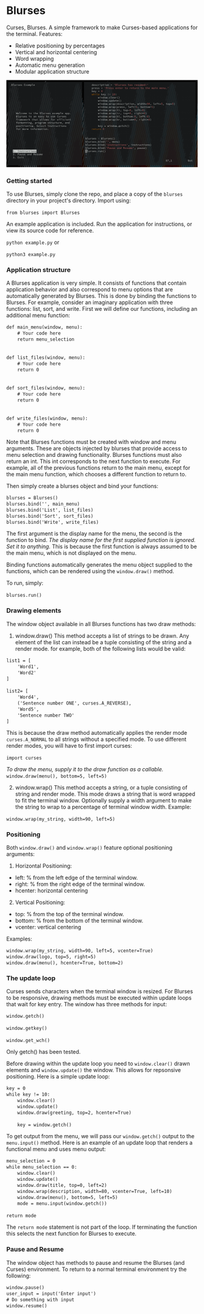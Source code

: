 # Blurses

Curses, Blurses. A simple framework to make Curses-based applications for the terminal. Features:

- Relative positioning by percentages
- Vertical and horizontal centering
- Word wrapping
- Automatic menu generation
- Modular application structure

![Screenshot](images/blurses_example.png)

### Getting started

To use Blurses, simply clone the repo, and place a copy of the `blurses` directory in your project's directory. Import using: 

`from blurses import Blurses`

An example application is included. Run the application for instructions, or view its source code for reference.

`python example.py` or

`python3 example.py`

### Application structure

A Blurses application is very simple. It consists of functions that contain application behavior and also correspond to menu options that are automatically generated by Blurses. This is done by binding the functions to Blurses. For example, consider an imaginary application with three functions: list, sort, and write. First we will define our functions, including an additional menu function:

```
def main_menu(window, menu):
    # Your code here
    return menu_selection


def list_files(window, menu):
    # Your code here
    return 0


def sort_files(window, menu):
    # Your code here
    return 0


def write_files(window, menu):
    # Your code here
    return 0
```

Note that Blurses functions must be created with window and menu arguments. These are objects injected by blurses that provide access to menu selection and drawing functionality. Blurses functions must also return an int. This int corresponds to the next function to execute. For example, all of the previous functions return to the main menu, except for the main menu function, which chooses a different function to return to.

Then simply create a blurses object and bind your functions:
```
blurses = Blurses()
blurses.bind('', main_menu)
blurses.bind('List', list_files)
blurses.bind('Sort', sort_files)
blurses.bind('Write', write_files)
```

The first argument is the display name for the menu, the second is the function to bind. *The display name for the first supplied function is ignored. Set it to anything.* This is because the first function is always assumed to be the main menu, which is not displayed on the menu.

Binding functions automatically generates the menu object supplied to the functions, which can be rendered using the `window.draw()` method.

To run, simply: 

`blurses.run()`

### Drawing elements

The window object available in all Blurses functions has two draw methods:

1. window.draw()
This method accepts a list of strings to be drawn. Any element of the list can instead be a tuple consisting of the string and a render mode. for example, both of the following lists would be valid:

```
list1 = [
    'Word1',
    'Word2'
]

list2= [
    'Word4',
    ('Sentence number ONE', curses.A_REVERSE),
    'Word5',
    'Sentence number TWO'
]
```
This is because the draw method automatically applies the render mode `curses.A_NORMAL` to all strings without a specified mode. To use different render modes, you will have to first import curses:

`import curses`

*To draw the menu, supply it to the draw function as a callable.*
`window.draw(menu(), bottom=5, left=5)`

2. window.wrap()
This method accepts a string, or a tuple consisting of string and render mode. This mode draws a string that is word wrapped to fit the terminal window. Optionally supply a width argument to make the string to wrap to a percentage of terminal window width. Example: 

`window.wrap(my_string, width=90, left=5)`

### Positioning

Both `window.draw()` and `window.wrap()` feature optional positioning arguments:

1. Horizontal Positioning:
- left: % from the left edge of the terminal window.
- right: % from the right edge of the terminal window.
- hcenter: horizontal centering

2. Vertical Positioning:
- top: % from the top of the terminal window.
- bottom: % from the bottom of the terminal window.
- vcenter: vertical centering

Examples:

```
window.wrap(my_string, width=90, left=5, vcenter=True)
window.draw(logo, top=5, right=5)
window.draw(menu(), hcenter=True, bottom=2)
```

### The update loop

Curses sends characters when the terminal window is resized. For Blurses to be responsive, drawing methods must be executed within update loops that wait for key entry. The window has three methods for input:
```
window.getch()

window.getkey()

window.get_wch()
```

Only getch() has been tested.

Before drawing within the update loop you need to `window.clear()` drawn elements and `window.update()` the window. This allows for repsonsive positioning. Here is a simple update loop: 

```
key = 0
while key != 10:
    window.clear()
    window.update()
    window.draw(greeting, top=2, hcenter=True)

    key = window.getch()
```

To get output from the menu, we will pass our `window.getch()` output to the `menu.input()` method. Here is an example of an update loop that renders a functional menu and uses menu output: 

```
menu_selection = 0
while menu_selection == 0:
    window.clear()
    window.update()
    window.draw(title, top=0, left=2)
    window.wrap(description, width=80, vcenter=True, left=10)
    window.draw(menu(), bottom=5, left=5)
    mode = menu.input(window.getch())

return mode
```
The `return mode` statement is not part of the loop. If terminating the function this selects the next function for Blurses to execute.

### Pause and Resume

The window object has methods to pause and resume the Blurses (and Curses) environment. To return to a normal terminal environment try the following:

```
window.pause()
user_input = input('Enter input')
# Do something with input
window.resume()
```    
